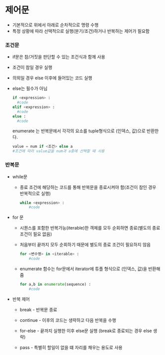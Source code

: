 # 제어문

* 기본적으로 위에서 아래로 순차적으로 명령 수행
* 특정 상황에 따라 선택적으로 실행(분기/조건)하거나 반복하는 제어가 필요함

### 조건문

* if문은 참/거짓을 판단할 수 있는 조건식과 함께 사용

* 조건이 참일 경우 실행

* 의외일 경우 else 이후에 들어있는 코드 실행

* else는 필수가 아님

  ```python
  if <expression> :
  	#code
  elif <expression> :
  	#code
  else :
  	#code
  ```

  enumerate 는 반복문에서 각각의 요소를 tuple형식으로 (인덱스, 값)으로 반환한다.

  ```python
  value = num if <조건> else a
  #조건에 따라 value값을 num과 a중에 선택할 때 사용
  ```

### 반복문

* while문

  * 종료 조건에 해당하는 코드를 통해 반복문을 종료시켜야 함(조건이 참인 경우 반복적으로 실행)

    ```python
    while <expression> :
    	#code
    ```

* for 문

  * 시퀀스를 포함한 반복가능(iterable)한 객체를 모두 순회하면 종료(별도의 종료 조건이 필요 없음)

  * 처음부터 끝까지 모두 순회하기 때문에 별도의 종료 조건이 필요하지 않음

    ```python
    for <변수명> in <iterable> :
    	#code
    ```

  * enumerate 함수는 for문에서 iterator에 튜플 형식으로 (인덱스, 값)을 반환해줌

    ```python
    for a,b in enumerate(sequence) :
    	#code
    ```

* 반복 제어

  * break - 반복문 종료
  * continue - 이후의 코드는 생략하고 다음 반복을 수행
  * for-else - 끝까지 실행한 이후 else문 실행 (break로 종료되는 경우 else 생략)

  * pass - 특별히 할일이 없을 떄 자리를 채우는 용도로 사용

  

  